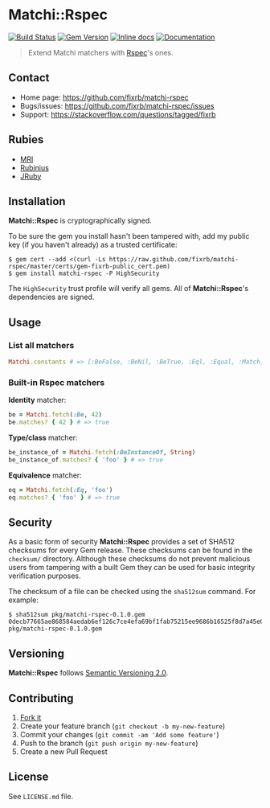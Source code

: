 # Matchi::Rspec

[![Build Status](https://travis-ci.org/fixrb/matchi-rspec.svg?branch=master)][travis]
[![Gem Version](https://badge.fury.io/rb/matchi-rspec.svg)][gem]
[![Inline docs](http://inch-ci.org/github/fixrb/matchi-rspec.svg?branch=master)][inchpages]
[![Documentation](http://img.shields.io/:yard-docs-38c800.svg)][rubydoc]

> Extend Matchi matchers with [Rspec](http://rspec.info/)'s ones.

## Contact

* Home page: https://github.com/fixrb/matchi-rspec
* Bugs/issues: https://github.com/fixrb/matchi-rspec/issues
* Support: https://stackoverflow.com/questions/tagged/fixrb

## Rubies

* [MRI](https://www.ruby-lang.org/)
* [Rubinius](http://rubini.us/)
* [JRuby](http://jruby.org/)

## Installation

__Matchi::Rspec__ is cryptographically signed.

To be sure the gem you install hasn't been tampered with, add my public key (if you haven't already) as a trusted certificate:

    $ gem cert --add <(curl -Ls https://raw.github.com/fixrb/matchi-rspec/master/certs/gem-fixrb-public_cert.pem)
    $ gem install matchi-rspec -P HighSecurity

The `HighSecurity` trust profile will verify all gems.  All of __Matchi::Rspec__'s dependencies are signed.

## Usage

### List all matchers

```ruby
Matchi.constants # => [:BeFalse, :BeNil, :BeTrue, :Eql, :Equal, :Match, :RaiseException, :Be, :BeInstanceOf, :Eq]
```

### Built-in Rspec matchers

**Identity** matcher:

```ruby
be = Matchi.fetch(:Be, 42)
be.matches? { 42 } # => true
```

**Type/class** matcher:

```ruby
be_instance_of = Matchi.fetch(:BeInstanceOf, String)
be_instance_of.matches? { 'foo' } # => true
```

**Equivalence** matcher:

```ruby
eq = Matchi.fetch(:Eq, 'foo')
eq.matches? { 'foo' } # => true
```

## Security

As a basic form of security __Matchi::Rspec__ provides a set of SHA512 checksums for
every Gem release.  These checksums can be found in the `checksum/` directory.
Although these checksums do not prevent malicious users from tampering with a
built Gem they can be used for basic integrity verification purposes.

The checksum of a file can be checked using the `sha512sum` command.  For
example:

    $ sha512sum pkg/matchi-rspec-0.1.0.gem
    0decb77665ae868584aedab6ef126c7ce4efa69bf1fab75215ee9686b16525f8d7a45e03dc3145cb320371d8ddf2ffff90de34f5778fe55b11ce4cb4996a7f5a  pkg/matchi-rspec-0.1.0.gem

## Versioning

__Matchi::Rspec__ follows [Semantic Versioning 2.0](http://semver.org/).

## Contributing

1. [Fork it](https://github.com/fixrb/matchi-rspec/fork)
2. Create your feature branch (`git checkout -b my-new-feature`)
3. Commit your changes (`git commit -am 'Add some feature'`)
4. Push to the branch (`git push origin my-new-feature`)
5. Create a new Pull Request

## License

See `LICENSE.md` file.

[gem]: https://rubygems.org/gems/matchi-rspec
[travis]: https://travis-ci.org/fixrb/matchi-rspec
[inchpages]: http://inch-ci.org/github/fixrb/matchi-rspec/
[rubydoc]: http://rubydoc.info/gems/matchi-rspec/frames
